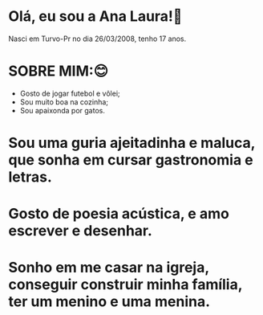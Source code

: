 # Olá, eu sou a Ana Laura!💖
Nasci em Turvo-Pr no dia 26/03/2008, tenho 17 anos.

# SOBRE MIM:😊
- Gosto de jogar futebol e vôlei;
- Sou muito boa na cozinha;
- Sou apaixonda por gatos.
 
 # Sou uma guria ajeitadinha e maluca, que sonha em cursar gastronomia e letras.
 # Gosto de poesia acústica, e amo escrever e desenhar.
 # Sonho em me casar na igreja, conseguir construir minha família, ter um menino e uma menina.
